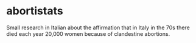 # abortistats
Small research in Italian about the affirmation that in Italy in the 70s there died each year 20,000 women because of clandestine abortions.
